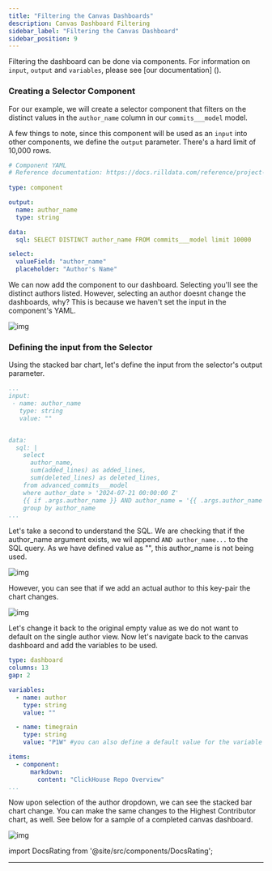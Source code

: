 ```yaml
---
title: "Filtering the Canvas Dashboards"
description: Canvas Dashboard Filtering
sidebar_label: "Filtering the Canvas Dashboard"
sidebar_position: 9
---
```


Filtering the dashboard can be done via components. For information on `input`, `output` and `variables`, please see [our documentation] ().


### Creating a Selector Component
For our example, we will create a selector component that filters on the distinct values in the `author_name` column in our `commits___model` model.

A few things to note, since this component will be used as an `input` into other components, we define the `output` parameter. There's a hard limit of 10,000 rows. 

```yaml
# Component YAML
# Reference documentation: https://docs.rilldata.com/reference/project-files/components
    
type: component

output:
  name: author_name
  type: string

data:
  sql: SELECT DISTINCT author_name FROM commits___model limit 10000 

select:
  valueField: "author_name"
  placeholder: "Author's Name"
  ```

We can now add the component to our dashboard. Selecting you'll see the distinct authors listed. However, selecting an author doesnt change the dashboards, why? This is because we haven't set the input in the component's YAML. 

![img](/img/tutorials/301/selector.png)


### Defining the input from the Selector
Using the stacked bar chart, let's define the input from the selector's output parameter. 


```yaml
...
input:
 - name: author_name
   type: string
   value: ""


data:
  sql: |   
    select     
      author_name,
      sum(added_lines) as added_lines,
      sum(deleted_lines) as deleted_lines,
    from advanced_commits___model
    where author_date > '2024-07-21 00:00:00 Z'
    {{ if .args.author_name }} AND author_name = '{{ .args.author_name }}' {{ end }}
    group by author_name
...
```

Let's take a second to understand the SQL. We are checking that if the author_name argument exists, we wil append `AND author_name...` to the SQL query. As we have defined value as "", this author_name is not being used. 

![img](/img/tutorials/301/component-filter-on.png)

However, you can see that if we add an actual author to this key-pair the chart changes.

![img](/img/tutorials/301/component-filter-off.png)

Let's change it back to the original empty value as we do not want to default on the single author view. Now let's navigate back to the canvas dashboard and add the variables to be used.

```yaml
type: dashboard
columns: 13
gap: 2

variables:
  - name: author
    type: string
    value: ""

  - name: timegrain 
    type: string
    value: "P1W" #you can also define a default value for the variable

items:
  - component:
      markdown:
        content: "ClickHouse Repo Overview"
...
```

Now upon selection of the author dropdown, we can see the stacked bar chart change. You can make the same changes to the Highest Contributor chart, as well. See below for a sample of a completed canvas dashboard.


![img](/img/tutorials/301/canvas-dashboard-filters.png)


import DocsRating from '@site/src/components/DocsRating';

---
<DocsRating />